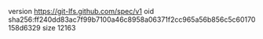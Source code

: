 version https://git-lfs.github.com/spec/v1
oid sha256:ff240dd83ac7f99b7100a46c8958a06371f2cc965a56b856c5c60170158d6329
size 12163
